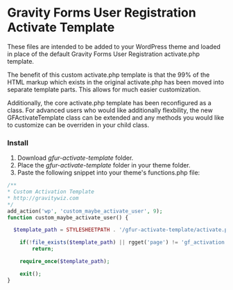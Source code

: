 Gravity Forms User Registration Activate Template
=================================================

These files are intended to be added to your WordPress theme and loaded in place of the default Gravity Forms User Registration activate.php template.

The benefit of this custom activate.php template is that the 99% of the HTML markup which exists in the original activate.php has been moved into separate template parts. This allows for much easier customization. 

Additionally, the core activate.php template has been reconfigured as a class. For advanced users who would like additionally flexbility, the new GFActivateTemplate class can be extended and any methods you would like to customize can be overriden in your child class.

### Install

1. Download *gfur-activate-template* folder.
2. Place the *gfur-activate-template* folder in your theme folder.
3. Paste the following snippet into your theme's functions.php file:
```php
/**
* Custom Activation Template
* http://gravitywiz.com
*/
add_action('wp', 'custom_maybe_activate_user', 9);
function custom_maybe_activate_user() {

  $template_path = STYLESHEETPATH . '/gfur-activate-template/activate.php';

	if(!file_exists($template_path) || rgget('page') != 'gf_activation')
		return;

	require_once($template_path);

	exit();
}
```
